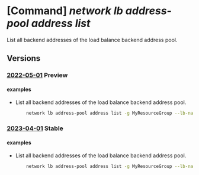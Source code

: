 # [Command] _network lb address-pool address list_

List all backend addresses of the load balance backend address pool.

## Versions

### [2022-05-01](/Resources/mgmt-plane/L3N1YnNjcmlwdGlvbnMve30vcmVzb3VyY2Vncm91cHMve30vcHJvdmlkZXJzL21pY3Jvc29mdC5uZXR3b3JrL2xvYWRiYWxhbmNlcnMve30vYmFja2VuZGFkZHJlc3Nwb29scy97fQ==/2022-05-01.xml) **Preview**

<!-- mgmt-plane /subscriptions/{}/resourcegroups/{}/providers/microsoft.network/loadbalancers/{}/backendaddresspools/{} 2022-05-01 properties.loadBalancerBackendAddresses -->

#### examples

- List all backend addresses of the load balance backend address pool.
    ```bash
        network lb address-pool address list -g MyResourceGroup --lb-name MyLb --pool-name MyAddressPool
    ```

### [2023-04-01](/Resources/mgmt-plane/L3N1YnNjcmlwdGlvbnMve30vcmVzb3VyY2Vncm91cHMve30vcHJvdmlkZXJzL21pY3Jvc29mdC5uZXR3b3JrL2xvYWRiYWxhbmNlcnMve30vYmFja2VuZGFkZHJlc3Nwb29scy97fQ==/2023-04-01.xml) **Stable**

<!-- mgmt-plane /subscriptions/{}/resourcegroups/{}/providers/microsoft.network/loadbalancers/{}/backendaddresspools/{} 2023-04-01 properties.loadBalancerBackendAddresses -->

#### examples

- List all backend addresses of the load balance backend address pool.
    ```bash
        network lb address-pool address list -g MyResourceGroup --lb-name MyLb --pool-name MyAddressPool
    ```

